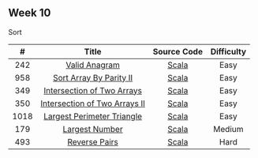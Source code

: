## Week 10
Sort

| # | Title | Source Code | Difficulty |
|:---:|:---:|:---:|:---:|
| 242 | [Valid Anagram](https://leetcode-cn.com/problems/valid-anagram/) | [Scala](https://github.com/Somainer/stca-weekly-challenge/tree/master/week10/242-valid-anagram/isAnagram.scala) | Easy |
| 958 | [Sort Array By Parity II](https://leetcode-cn.com/problems/sort-array-by-parity-ii/) | [Scala](https://github.com/Somainer/stca-weekly-challenge/tree/master/week10/958-sort-array-by-parity-ii/sortArrayByParityII.scala) | Easy |
| 349 | [Intersection of Two Arrays](https://leetcode-cn.com/problems/intersection-of-two-arrays/) | [Scala](https://github.com/Somainer/stca-weekly-challenge/tree/master/week10/349-intersection-of-two-arrays/intersection.scala) | Easy |
| 350 | [Intersection of Two Arrays II](https://leetcode-cn.com/problems/intersection-of-two-arrays-ii/) | [Scala](https://github.com/Somainer/stca-weekly-challenge/tree/master/week10/350-intersection-of-two-arrays-ii/intersect.scala) | Easy |
| 1018 | [Largest Perimeter Triangle](https://leetcode-cn.com/problems/largest-perimeter-triangle/) | [Scala](https://github.com/Somainer/stca-weekly-challenge/tree/master/week10/1018-largest-perimeter-triangle/largestPerimeter.scala) | Easy |
| 179 | [Largest Number](https://leetcode-cn.com/problems/largest-number/) | [Scala](https://github.com/Somainer/stca-weekly-challenge/tree/master/week10/179-largest-number/largestNumber.scala) | Medium |
| 493 | [Reverse Pairs](https://leetcode-cn.com/problems/reverse-pairs/) | [Scala](https://github.com/Somainer/stca-weekly-challenge/tree/master/week10/493-reverse-pairs/reversePairs.scala) | Hard |
